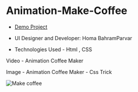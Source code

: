 # Animation-Make-Coffee



- [Demo Project](https://humayb.github.io/Animation---Make-Coffee/)

- UI Designer and Developer: Homa BahramParvar
- Technologies Used - Html , CSS

Video - Animation Coffee Maker

Image - Animation Coffee Maker - Css Trick

![Make coffee](https://user-images.githubusercontent.com/82465022/210129798-e8ee719e-f416-4e36-b91d-449312ece9ee.png)
